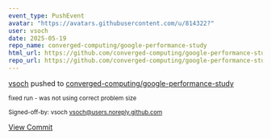 ```yaml
---
event_type: PushEvent
avatar: "https://avatars.githubusercontent.com/u/814322?"
user: vsoch
date: 2025-05-19
repo_name: converged-computing/google-performance-study
html_url: https://github.com/converged-computing/google-performance-study/commit/2a26fcd9d55a0b70c4d5a9d87ed8cc64db9f9359
repo_url: https://github.com/converged-computing/google-performance-study
---
```


<a href='https://github.com/vsoch' target='_blank'>vsoch</a> pushed to <a href='https://github.com/converged-computing/google-performance-study' target='_blank'>converged-computing/google-performance-study</a>

<small>fixed run - was not using correct problem size

Signed-off-by: vsoch <vsoch@users.noreply.github.com></small>

<a href='https://github.com/converged-computing/google-performance-study/commit/2a26fcd9d55a0b70c4d5a9d87ed8cc64db9f9359' target='_blank'>View Commit</a>